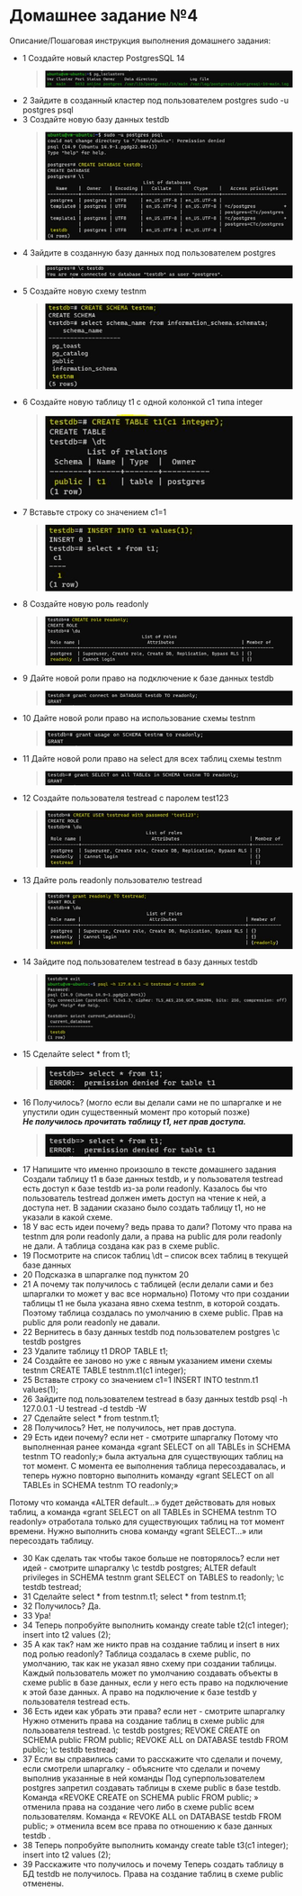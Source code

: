 # Домашнее задание №4

Описание/Пошаговая инструкция выполнения домашнего задания:

* 1 Создайте новый кластер PostgresSQL 14
  > <img src="pic/1.JPG" align="center" />
* 2 Зайдите в созданный кластер под пользователем postgres
sudo -u postgres psql
* 3 Создайте новую базу данных testdb
  > <img src="pic/3.JPG" align="center" />
* 4 Зайдите в созданную базу данных под пользователем postgres
  > <img src="pic/4.JPG" align="center" />
* 5 Создайте новую схему testnm
  > <img src="pic/5.JPG" align="center" />
* 6 Создайте новую таблицу t1 с одной колонкой c1 типа integer
  > <img src="pic/6.JPG" align="center" />
* 7 Вставьте строку со значением c1=1
  > <img src="pic/7.JPG" align="center" />
* 8 Создайте новую роль readonly
  > <img src="pic/8.JPG" align="center" />
* 9 Дайте новой роли право на подключение к базе данных testdb
  > <img src="pic/9.JPG" align="center" />
* 10 Дайте новой роли право на использование схемы testnm 
  > <img src="pic/10.JPG" align="center" />
* 11 Дайте новой роли право на select для всех таблиц схемы testnm 
  > <img src="pic/11.JPG" align="center" />
* 12 Создайте пользователя testread с паролем test123 
  > <img src="pic/12.JPG" align="center" />
* 13 Дайте роль readonly пользователю testread 
  > <img src="pic/13.JPG" align="center" />
* 14 Зайдите под пользователем testread в базу данных testdb
  > <img src="pic/14.JPG" align="center" />
* 15 Сделайте select * from t1;
  > <img src="pic/15.JPG" align="center" />
* 16 Получилось? (могло если вы делали сами не по шпаргалке и не упустили один существенный момент про который позже)
<br> __*Не получилось прочитать таблицу t1, нет прав доступа.*__
  > <img src="pic/16.JPG" align="center" />
* 17 Напишите что именно произошло в тексте домашнего задания
Создали таблицу t1 в базе данных testdb, и у пользователя testread  есть доступ к базе testdb из-за роли readonly. Казалось бы что пользователь testread должен иметь доступ на чтение к ней, а доступа нет.  В задании сказано было создать таблицу t1, но не указали в какой схеме.
* 18 У вас есть идеи почему? ведь права то дали?
Потому что права на testnm для роли readonly дали, а права на public для роли readonly не дали. А таблица создана как раз в  схеме public.
* 19 Посмотрите на список таблиц
\dt – список всех таблиц в текущей базе данных
* 20 Подсказка в шпаргалке под пунктом 20
* 21 А почему так получилось с таблицей (если делали сами и без шпаргалки то может у вас все нормально)
Потому что при создании таблицы t1 не была указана явно схема testnm, в которой создать. Поэтому таблица создалась по умолчанию в схеме public. 
Прав на public для роли readonly не давали.
* 22 Вернитесь в базу данных testdb под пользователем postgres
\c testdb postgres
* 23 Удалите таблицу t1
DROP TABLE t1;
* 24 Создайте ее заново но уже с явным указанием имени схемы testnm
CREATE TABLE testnm.t1(c1 integer);
* 25 Вставьте строку со значением c1=1
INSERT INTO testnm.t1 values(1);
* 26 Зайдите под пользователем testread в базу данных testdb
psql -h 127.0.0.1 -U testread -d testdb -W
* 27 Сделайте select * from testnm.t1;
* 28 Получилось?
Нет, не получилось, нет прав доступа.
* 29 Есть идеи почему? если нет - смотрите шпаргалку
Потому что выполненная ранее команда «grant SELECT on all TABLEs in SCHEMA testnm TO readonly;» была актуальна для существующих таблиц на тот момент. 
С момента ее выполнения таблица пересоздавалась, и теперь нужно повторно выполнить команду «grant SELECT on all TABLEs in SCHEMA testnm TO readonly;»

Потому что команда «ALTER default…» будет действовать для новых таблиц, а команда «grant SELECT on all TABLEs in SCHEMA testnm TO readonly» отработала только для существующих таблиц на тот момент времени. Нужно выполнить снова  команду «grant SELECT…» или пересоздать таблицу.
* 30 Как сделать так чтобы такое больше не повторялось? если нет идей - смотрите шпаргалку
\c testdb postgres; 
ALTER default privileges in SCHEMA testnm grant SELECT on TABLES to readonly; 
\c testdb testread;
* 31 Сделайте select * from testnm.t1;
select * from testnm.t1;
* 32 Получилось?
Да.
* 33 Ура!
* 34 Теперь попробуйте выполнить команду create table t2(c1 integer); insert into t2 values (2);
* 35 А как так? нам же никто прав на создание таблиц и insert в них под ролью readonly?
Таблица создалась в схеме public, по умолчанию, так как не указал явно схему при создании таблицы. 
Каждый пользователь может по умолчанию создавать объекты в схеме public в базе данных, если у него есть право на подключение к этой базе данных.
А право на подключение к базе testdb у пользователя testread есть.
* 36 Есть идеи как убрать эти права? если нет - смотрите шпаргалку
Нужно отменить права на создание таблиц в схеме public для пользователя testread.
\c testdb postgres; 
REVOKE CREATE on SCHEMA public FROM public; 
REVOKE ALL on DATABASE testdb FROM public; 
\c testdb testread;
* 37 Если вы справились сами то расскажите что сделали и почему, если смотрели шпаргалку - объясните что сделали и почему выполнив указанные в ней команды
Под суперпользователем postgres запретил создавать таблицы в схеме public в базе testdb.
Команда «REVOKE CREATE on SCHEMA public FROM public; » отменила права на создание чего либо в схеме public  всем пользователям.
Команда « REVOKE ALL on DATABASE testdb FROM public; » отменила всем все права по отношению к базе данных  testdb  .
* 38 Теперь попробуйте выполнить команду create table t3(c1 integer); insert into t2 values (2);
* 39 Расскажите что получилось и почему
Теперь создать таблицу в БД testdb не получилось. Права на создание таблиц в схеме  public отменены. 

